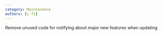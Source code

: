 ```yaml
---
category: Maintenance
authors: [j-f1]
---
```


Remove unused code for notifying about major new features when updating
